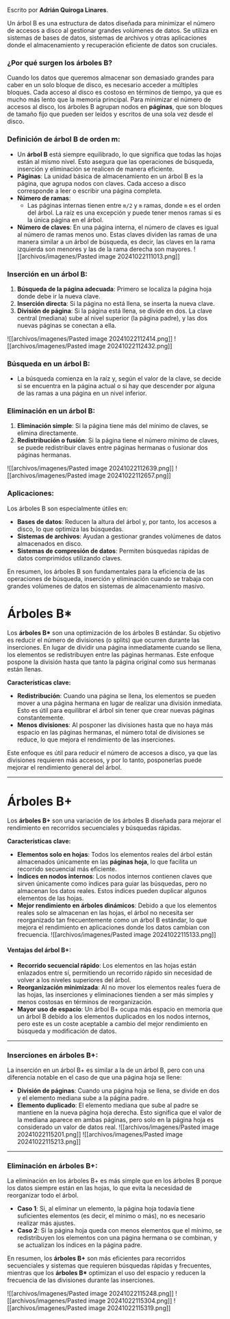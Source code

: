 
Escrito por **Adrián Quiroga Linares**.

Un árbol B es una estructura de datos diseñada para minimizar el número de accesos a disco al gestionar grandes volúmenes de datos. Se utiliza en sistemas de bases de datos, sistemas de archivos y otras aplicaciones donde el almacenamiento y recuperación eficiente de datos son cruciales.

### ¿Por qué surgen los árboles B?
Cuando los datos que queremos almacenar son demasiado grandes para caber en un solo bloque de disco, es necesario acceder a múltiples bloques. Cada acceso al disco es costoso en términos de tiempo, ya que es mucho más lento que la memoria principal. Para minimizar el número de accesos al disco, los árboles B agrupan nodos en **páginas**, que son bloques de tamaño fijo que pueden ser leídos y escritos de una sola vez desde el disco. 

### Definición de árbol B de orden m:
- Un **árbol B** está siempre equilibrado, lo que significa que todas las hojas están al mismo nivel. Esto asegura que las operaciones de búsqueda, inserción y eliminación se realicen de manera eficiente.
- **Páginas**: La unidad básica de almacenamiento en un árbol B es la página, que agrupa nodos con claves. Cada acceso a disco corresponde a leer o escribir una página completa.
- **Número de ramas**:
  - Las páginas internas tienen entre `m/2` y `m` ramas, donde `m` es el orden del árbol. La raíz es una excepción y puede tener menos ramas si es la única página en el árbol.
- **Número de claves**: En una página interna, el número de claves es igual al número de ramas menos uno. Estas claves dividen las ramas de una manera similar a un árbol de búsqueda, es decir, las claves en la rama izquierda son menores y las de la rama derecha son mayores.
![[archivos/imagenes/Pasted image 20241022111013.png]]
### Inserción en un árbol B:
1. **Búsqueda de la página adecuada**: Primero se localiza la página hoja donde debe ir la nueva clave.
2. **Inserción directa**: Si la página no está llena, se inserta la nueva clave.
3. **División de página**: Si la página está llena, se divide en dos. La clave central (mediana) sube al nivel superior (la página padre), y las dos nuevas páginas se conectan a ella.

![[archivos/imagenes/Pasted image 20241022112414.png]]
![[archivos/imagenes/Pasted image 20241022112432.png]]
### Búsqueda en un árbol B:
- La búsqueda comienza en la raíz y, según el valor de la clave, se decide si se encuentra en la página actual o si hay que descender por alguna de las ramas a una página en un nivel inferior.

### Eliminación en un árbol B:
1. **Eliminación simple**: Si la página tiene más del mínimo de claves, se elimina directamente.
2. **Redistribución o fusión**: Si la página tiene el número mínimo de claves, se puede redistribuir claves entre páginas hermanas o fusionar dos páginas hermanas.

![[archivos/imagenes/Pasted image 20241022112639.png]]
![[archivos/imagenes/Pasted image 20241022112657.png]]
### Aplicaciones:
Los árboles B son especialmente útiles en:
- **Bases de datos**: Reducen la altura del árbol y, por tanto, los accesos a disco, lo que optimiza las búsquedas.
- **Sistemas de archivos**: Ayudan a gestionar grandes volúmenes de datos almacenados en disco.
- **Sistemas de compresión de datos**: Permiten búsquedas rápidas de datos comprimidos utilizando claves.

En resumen, los árboles B son fundamentales para la eficiencia de las operaciones de búsqueda, inserción y eliminación cuando se trabaja con grandes volúmenes de datos en sistemas de almacenamiento masivo.

# Árboles B* 
Los **árboles B\*** son una optimización de los árboles B estándar. Su objetivo es reducir el número de divisiones (o splits) que ocurren durante las inserciones. En lugar de dividir una página inmediatamente cuando se llena, los elementos se redistribuyen entre las páginas hermanas. Este enfoque pospone la división hasta que tanto la página original como sus hermanas están llenas.

**Características clave:**
- **Redistribución**: Cuando una página se llena, los elementos se pueden mover a una página hermana en lugar de realizar una división inmediata. Esto es útil para equilibrar el árbol sin tener que crear nuevas páginas constantemente.
- **Menos divisiones**: Al posponer las divisiones hasta que no haya más espacio en las páginas hermanas, el número total de divisiones se reduce, lo que mejora el rendimiento de las inserciones.

Este enfoque es útil para reducir el número de accesos a disco, ya que las divisiones requieren más accesos, y por lo tanto, posponerlas puede mejorar el rendimiento general del árbol.

---

# Árboles B+
Los **árboles B+** son una variación de los árboles B diseñada para mejorar el rendimiento en recorridos secuenciales y búsquedas rápidas.

**Características clave:**
- **Elementos solo en hojas**: Todos los elementos reales del árbol están almacenados únicamente en las **páginas hoja**, lo que facilita un recorrido secuencial más eficiente. 
- **Índices en nodos internos**: Los nodos internos contienen claves que sirven únicamente como índices para guiar las búsquedas, pero no almacenan los datos reales. Estos índices pueden duplicar algunos elementos de las hojas.
- **Mejor rendimiento en árboles dinámicos**: Debido a que los elementos reales solo se almacenan en las hojas, el árbol no necesita ser reorganizado tan frecuentemente como un árbol B estándar, lo que mejora el rendimiento en aplicaciones donde los datos cambian con frecuencia.
![[archivos/imagenes/Pasted image 20241022115133.png]]
#### Ventajas del árbol B+:
- **Recorrido secuencial rápido**: Los elementos en las hojas están enlazados entre sí, permitiendo un recorrido rápido sin necesidad de volver a los niveles superiores del árbol.
- **Reorganización minimizada**: Al no mover los elementos reales fuera de las hojas, las inserciones y eliminaciones tienden a ser más simples y menos costosas en términos de reorganización.
- **Mayor uso de espacio**: Un árbol B+ ocupa más espacio en memoria que un árbol B debido a los elementos duplicados en los nodos internos, pero este es un coste aceptable a cambio del mejor rendimiento en búsqueda y modificación de datos.

---

### Inserciones en árboles B+:
La inserción en un árbol B+ es similar a la de un árbol B, pero con una diferencia notable en el caso de que una página hoja se llene:
- **División de páginas**: Cuando una página hoja se llena, se divide en dos y el elemento mediana sube a la página padre.
- **Elemento duplicado**: El elemento mediana que sube al padre se mantiene en la nueva página hoja derecha. Esto significa que el valor de la mediana aparece en ambas páginas, pero solo en la página hoja es considerado un valor de datos real.
![[archivos/imagenes/Pasted image 20241022115201.png]]
![[archivos/imagenes/Pasted image 20241022115213.png]]
---

### Eliminación en árboles B+:
La eliminación en los árboles B+ es más simple que en los árboles B porque los datos siempre están en las hojas, lo que evita la necesidad de reorganizar todo el árbol.
- **Caso 1**: Si, al eliminar un elemento, la página hoja todavía tiene suficientes elementos (es decir, el mínimo o más), no es necesario realizar más ajustes.
- **Caso 2**: Si la página hoja queda con menos elementos que el mínimo, se redistribuyen los elementos con una página hermana o se combinan, y se actualizan los índices en la página padre.

En resumen, los **árboles B+** son más eficientes para recorridos secuenciales y sistemas que requieren búsquedas rápidas y frecuentes, mientras que los **árboles B\*** optimizan el uso del espacio y reducen la frecuencia de las divisiones durante las inserciones.

![[archivos/imagenes/Pasted image 20241022115248.png]]
![[archivos/imagenes/Pasted image 20241022115304.png]]
![[archivos/imagenes/Pasted image 20241022115319.png]]